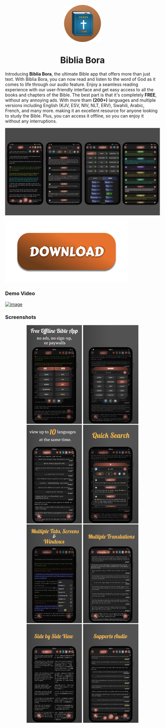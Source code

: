 <p align="center">
	<img src="https://github.com/prayzjomba/bibliabora/blob/main/logo/logo-circle.png" height="120px"/>
	<h1 align="center">Biblia Bora</h1>
</p>

Introducing **Biblia Bora**, the ultimate Bible app that offers more than just text. With Biblia Bora, you can now read and listen to the word of God as it comes to life through our audio feature. Enjoy a seamless reading experience with our user-friendly interface and get easy access to all the books and chapters of the Bible. The best part is that it's completely **FREE**, without any annoying ads. With more tham **(200+)** languages and multiple versions including English (KJV, ESV, NIV, NLT, ERV), Swahili, Arabic, French, and many more. making it an excellent resource for anyone looking to study the Bible. Plus, you can access it offline, so you can enjoy it without any interruptions.

![](https://github.com/prayzjomba/bibliabora/blob/main/screenshots/0.png)

[![name](https://github.com/prayzjomba/bibliabora/blob/main/logo/download.png)](https://github.com/prayzjomba/bibliabora/releases/download/v2.0.1/BibliaBora_v2.0.1.apk)

### Demo Video
[![image](https://img.youtube.com/vi/oKyG6YAMGNo/mqdefault.jpg)](https://www.youtube.com/shorts/oKyG6YAMGNo)

### Screenshots
<p align="center">
	<img src="https://github.com/prayzjomba/bibliabora/blob/v2.0.1/screenshots/1.png" width="180px"/>
	<img src="https://github.com/prayzjomba/bibliabora/blob/v2.0.1/screenshots/2.png" width="180px"/>
	<img src="https://github.com/prayzjomba/bibliabora/blob/v2.0.1/screenshots/3.png" width="180px"/>
	<img src="https://github.com/prayzjomba/bibliabora/blob/v2.0.1/screenshots/4.png" width="180px"/>
	<img src="https://github.com/prayzjomba/bibliabora/blob/v2.0.1/screenshots/5.png" width="180px"/>
	<img src="https://github.com/prayzjomba/bibliabora/blob/v2.0.1/screenshots/6.png" width="180px"/>
	<img src="https://github.com/prayzjomba/bibliabora/blob/v2.0.1/screenshots/7.png" width="180px"/>
	<img src="https://github.com/prayzjomba/bibliabora/blob/v2.0.1/screenshots/8.png" width="180px"/>
</p>
